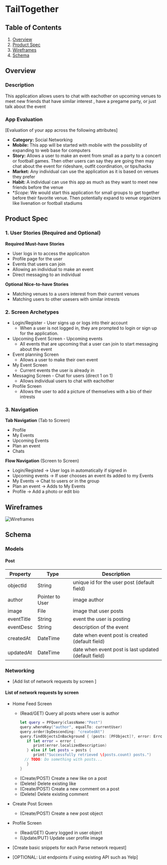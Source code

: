 # TailTogether

## Table of Contents
1. [Overview](#Overview)
1. [Product Spec](#Product-Spec)
1. [Wireframes](#Wireframes)
2. [Schema](#Schema)

## Overview
### Description
This application allows users to chat with eachother on upcoming venues to meet new friends that have similar interest , have a pregame party, or just talk about the event

### App Evaluation
[Evaluation of your app across the following attributes]
- **Category:** Social Networking
- **Mobile:** This app will be started with mobile with the possibility of expanding to web base for computers
- **Story:** Allows a user to make an event from small as a party to a concert or football games. Then other users can say they are going then may chat about the event for rideshare, outfit coordination, or tips/hacks
- **Market:** Any individual can use the application as it is based on venues they prefer
- **Habit:** A individual can use this app as much as they want to meet new friends before the venue
- **Scope:* We would start this application for small groups to get together before their favorite venue. Then potentially expand to venue organizers like livenation or football stadiums

## Product Spec

### 1. User Stories (Required and Optional)

**Required Must-have Stories**

- User logs in to access the applicaiton
- Profile page for the user
- Events that users can join
- Allowing an individual to make an event
- Direct messaging to an individual

**Optional Nice-to-have Stories**

- Matching venues to a users interest from their current venues
- Matching users to other usesers with similar intrests

### 2. Screen Archetypes

* Login/Register - User signs up or logs into their account
   * When a user is not logged in, they are prompted to login or sign up for the application.
* Upcoming Event Screen - Upcoming events
   * All events that are upcoming that a user can join to start messaging about the event
* Event planning Screen 
    * Allows a user to make their own event
* My Event Screen 
    * Current events the user is already in 
* Messaging Screen - Chat for users (direct 1 on 1)
    * Allows individual users to chat with eachother 
* Profile Screen 
    * Allows the user to add a picture of themselves with a bio of their intrests

### 3. Navigation

**Tab Navigation** (Tab to Screen)

* Profile
* My Events
* Upcoming Events
* Plan an event
* Chats

**Flow Navigation** (Screen to Screen)

* Login/Registed -> User logs in automatically if signed in
* Upcoming events -> If user chooses an event its added to my Events
* My Events -> Chat to users or in the group
* Plan an event -> Adds to My Events
* Profile -> Add a photo or edit bio

## Wireframes
![Wireframes](https://user-images.githubusercontent.com/98677021/199378128-0fb9d072-7f87-47ce-bc30-177f042d401b.png)



## Schema 

### Models
#### Post

   | Property      | Type     | Description |
   | ------------- | -------- | ------------|
   | objectId      | String   | unique id for the user post (default field) |
   | author        | Pointer to User| image author |
   | image         | File     | image that user posts |
   | eventTitle    | String   | event the user is posting |
   | eventDesc     | String   | description of the event |
   | createdAt     | DateTime | date when event post is created (default field) |
   | updatedAt     | DateTime | date when event post is last updated (default field) |
   
### Networking
- [Add list of network requests by screen ]

#### List of network requests by screen
   - Home Feed Screen
      - (Read/GET) Query all posts where user is author
         ```swift
         let query = PFQuery(className:"Post")
         query.whereKey("author", equalTo: currentUser)
         query.order(byDescending: "createdAt")
         query.findObjectsInBackground { (posts: [PFObject]?, error: Error?) in
            if let error = error { 
               print(error.localizedDescription)
            } else if let posts = posts {
               print("Successfully retrieved \(posts.count) posts.")
           // TODO: Do something with posts...
            }
         }
         ```
      - (Create/POST) Create a new like on a post
      - (Delete) Delete existing like
      - (Create/POST) Create a new comment on a post
      - (Delete) Delete existing comment
   - Create Post Screen
      - (Create/POST) Create a new post object
   - Profile Screen
      - (Read/GET) Query logged in user object
      - (Update/PUT) Update user profile image

- [Create basic snippets for each Parse network request]
- [OPTIONAL: List endpoints if using existing API such as Yelp]
